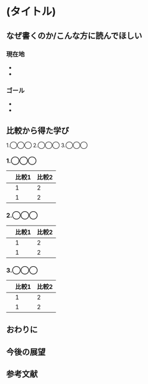 (タイトル)
====
<!-- 挨拶 -->

## なぜ書くのか/こんな方に読んでほしい
### 現在地
- 
- 

### ゴール
- 
- 

## 比較から得た学び
1.◯◯◯
2.◯◯◯
3.◯◯◯

### 1.◯◯◯
|  | 比較1 | 比較2 |
| --- | --- | --- |
|  | 1 | 2 |
|  | 1 | 2 |

### 2.◯◯◯
|  | 比較1 | 比較2 |
| --- | --- | --- |
|  | 1 | 2 |
|  | 1 | 2 |

### 3.◯◯◯
|  | 比較1 | 比較2 |
| --- | --- | --- |
|  | 1 | 2 |
|  | 1 | 2 |

## おわりに


## 今後の展望

## 参考文献

